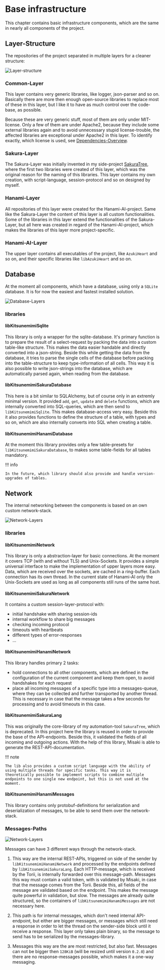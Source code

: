 # Base infrastructure

This chapter contains basic infrastructure components, which are the same in nearly all components of the project.

## Layer-Structure

The repositories of the project separated in multiple layers for a cleaner structure:

![Layer-structure](../img/Overview_layer.drawio)

### Common-Layer

This layer contains very generic libraries, like logger, json-parser and so on. Basically there are more then enough open-source libraries to replace most of these in this layer, but I like it to have as much control over the code-base, as possible. 

Because these are very generic stuff, most of them are only under MIT-license. Only a few of them are under Apache2, because they include some external libraries again and to avoid unnecessary stupid license-trouble, the affected libraries are exceptional under Apache2 in this layer. To identify exactly, which license is used, see [Dependencies-Overview](/other/1_dependencies/).

### Sakura-Layer

The Sakura-Layer was initially invented in my side-project [SakuraTree](https://github.com/kitsudaiki/SakuraTree), where the first two libraries were created of this layer, which was the original reason for the naming of this libraries. This layer contains my own creation, with script-language, session-protocol and so on designed by myself. 

### Hanami-Layer

All repositories of this layer were created for the Hanami-AI-project. Same like the Sakura-Layer the content of this layer is all custom functionalities. Some of the libraries in this layer extend the functionalities of the Sakura-Layer, but all here was created in regard of the Hanami-AI-project, which makes the libraries of this layer more project-specific.

### Hanami-AI-Layer

The upper layer contains all executables of the project, like `AzukiHeart` and so on, and their specific libraries like `libAzukiHeart` and so on.

## **Database**

At the moment all components, which have a database, using only a `SQLite` database. It is for now the easiest and fastest installed solution. 

![Database-Layers](../img/database_layer.drawio)

### libraries

#### libKitsunemimiSqlite

This library is only a wrapper for the sqlite-database. It's primary function is to prepare the result of a select-request by packing the data into a custom table-like structure. This makes the data easier handable and directly converted into a json-string. Beside this while getting the data from the database, it tries to parse the single cells of the database before packing into the table-structure to keep type-information of all cells. This way it is also possible to write json-strings into the database, which are automatically parsed again, when reading from the database.

#### libKitsunemimiSakuraDatabase

This here is a bit similar to SQLAlchemy, but of course only in an extremly minimal version. It provided `add`, `get`, `update` and `delete` functions, which are internally converted into SQL-queries, which are then send to `libKitsunemimiSqlite`. This makes database-access very easy. Beside this it also provides functions to define the structure of a table, with types and so on, which are also internally converts into SQL when creating a table. 

#### libKitsunemimiHanamiDatabase

At the moment this library provides only a few table-presets for `libKitsunemimiSakuraDatabase`, to makes some table-fields for all tables mandatory. 

!!! info

    In the future, which library should also provide and handle version-upgrades of tables.


## **Network**

The internal networking between the components is based on an own custom network-stack.

![Network-Layers](../img/network_layer.drawio)

### libraries

#### libKitsunemimiNetwork

This library is only a abstraction-layer for basic connections. At the moment it covers TCP (with and without TLS) and Unix-Sockets. It provides a simple universal interface to make the implementation of upper layers more easy. Data, which are received over the sockets, are cached in a ring-buffer. Each connection has its own thread.
In the current state of Hanami-AI only the Unix-Sockets are used as long as all components still runs of the same host.

#### libKitsunemimiSakuraNetwork

It contains a custom session-layer-protocol with:

- initial handshake with sharing session-ids
- internal workflow to share big messages
- checking incoming protocol
- timeouts with heartbeats
- different types of error-responses
- ...

#### libKitsunemimiHanamiNetwork

This library handles primary 2 tasks:

- hold connections to all other components, which are defined in the configuration of the current component and keep them open, to avoid handshakes for each request
- place all incoming messages of a specific type into a messages-queue, where they can be collected and further transported by another thread. This is necessary in case that the message takes a few seconds for processing and to avoid timeouts in this case.

#### libKitsunemimiSakuraLang

This was originally the core-library of my automation-tool `SakuraTree`, which is deprecated. In this project here the library is reused in order to provide the base of the API-endpoints. Beside this, it validated the fields of all incoming and outgoing actions. With the help of this library, Misaki is able to generate the REST-API-documentation. 

!!! note

    The lib also provides a custom script language with the ability of using multiple threads for specific tasks. This way it is theoretically possible to implement scripts to combine multiple endpoints to one single new endpoint, but this is not used at the moment.

#### libKitsunemimiHanamiMessages

This library contains only protobuf-definitions for serialization and deserialization of messages, to be able to send them over the network-stack. 

### Messages-Paths

![Network-Layers](../img/network_layer.drawio)

Messages can have 3 different ways through the network-stack.

1. This way are the internal REST-APIs, triggered on side of the sender by `libKitsunemimiHanamiNetwork` and processed by the endpoints defined by `libKitsunemimiSakuraLang`. Each HTTP-message, which is received by the Torii, is internally forwarded over this message-path. Messages this way must contain a valid token, with is validated by Misaki, in case that the message comes from the Torii. Beside this, all fields of the message are validated based on the endpoint. This makes the message quite powerful in validation, but slow. The messages are already quite structured, so the containers of `libKitsunemimiHanamiMessages` are not necessary here.

2. This path is for internal messages, which don't need internal API-endpoint, but either are bigger messages, or messages which still need a response in order to let the thread on the sender-side block until it receive a response. This layer only takes plain binary, so the message to send has to be serialized by the messages-library.

3. Messages this way are the are most restricted, but also fast. Messages can not be bigger then `128KiB` (will be resized until version `0.2.0`) and there are no response-messages possible, which makes it a one-way messaging. 